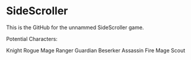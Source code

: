 # SideScroller

This is the GitHub for the unnammed SideScroller game.

Potential Characters:

Knight
Rogue
Mage
Ranger
Guardian
Beserker
Assassin
Fire Mage
Scout



